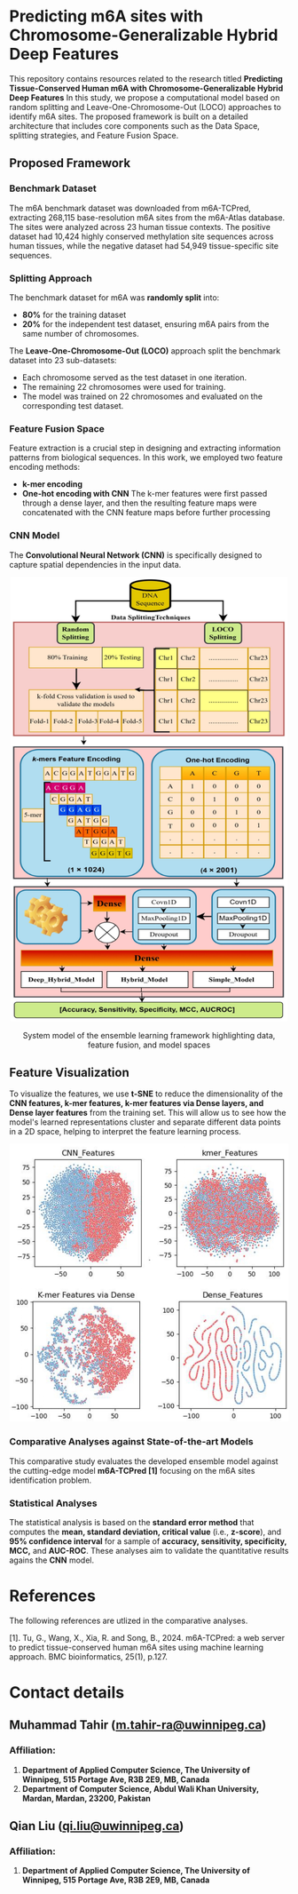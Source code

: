 # Predicting m6A sites with Chromosome-Generalizable Hybrid Deep Features
This repository contains resources related to the research titled **Predicting Tissue-Conserved Human m6A with Chromosome-Generalizable Hybrid Deep Features** In this study, we propose a computational model based on random splitting and Leave-One-Chromosome-Out (LOCO) approaches to identify m6A sites. The proposed framework is built on a detailed architecture that includes core components such as the Data Space, splitting strategies, and Feature Fusion Space.

## Proposed Framework
### Benchmark Dataset
The m6A benchmark dataset was downloaded from m6A-TCPred, extracting 268,115 base-resolution m6A sites from the m6A-Atlas database. The sites were analyzed across 23 human tissue contexts. The positive dataset had 10,424 highly conserved methylation site sequences across human tissues, while the negative dataset had 54,949 tissue-specific site sequences.

### Splitting Approach
The benchmark dataset for m6A was **randomly split** into:
 - **80%** for the training dataset
  - **20%** for the independent test dataset, ensuring m6A pairs from the same number of chromosomes.
  
  The **Leave-One-Chromosome-Out (LOCO)** approach split the benchmark dataset into 23 sub-datasets:
  - Each chromosome served as the test dataset in one iteration.
  - The remaining 22 chromosomes were used for training.  
- The model was trained on 22 chromosomes and evaluated on the corresponding test dataset.

### Feature Fusion Space
Feature extraction is a crucial step in designing and extracting information patterns from biological sequences. In this work, we employed two feature encoding methods:
-	**k-mer encoding**
- **One-hot encoding with CNN**
The k-mer features were first passed through a dense layer, and then the resulting feature maps were concatenated with the CNN feature maps before further processing

### CNN Model
The **Convolutional Neural Network (CNN)** is specifically designed to capture spatial dependencies in the input data.

<p align="center">
<img src="https://github.com/malikmtahir/LOCO-m6A/blob/main/Figures/Frame_work.jpg" width="500" height="800">

<p align="center">
System model of the ensemble learning framework highlighting data, feature fusion, and model spaces

## Feature Visualization
To visualize the features, we use **t-SNE** to reduce the dimensionality of the **CNN features, k-mer features, k-mer features via Dense layers, and Dense layer features** from the training set. This will allow us to see how the model's learned representations cluster and separate different data points in a 2D space, helping to interpret the feature learning process.

<p align="center">
<img src="https://github.com/malikmtahir/LOCO-m6A/blob/main/Figures/t-SEN.jpg" width="550" height="500">  <p align="right">


### Comparative Analyses against State-of-the-art Models
This comparative study evaluates the developed ensemble model against the cutting-edge model **m6A-TCPred [1]** focusing on the m6A sites identification problem.
  
### Statistical Analyses
The statistical analysis is based on the **standard error method** that computes the **mean, standard deviation, critical value** (i.e., **z-score**), and **95% confidence interval** for a sample of **accuracy, sensitivity, specificity, MCC,** and **AUC-ROC**. These analyses aim to validate the quantitative results agains the **CNN** model.

  
# References 
The following references are utlized in the comparative analyses.

[1]. Tu, G., Wang, X., Xia, R. and Song, B., 2024. m6A-TCPred: a web server to predict tissue-conserved human m6A sites using machine learning approach. BMC bioinformatics, 25(1), p.127.


# Contact details
## Muhammad Tahir (m.tahir-ra@uwinnipeg.ca)
### Affiliation:
1. **Department of Applied Computer Science, The University of Winnipeg, 515 Portage Ave, R3B 2E9, MB, Canada**
2. **Department of Computer Science, Abdul Wali Khan University, Mardan, Mardan, 23200, Pakistan**

## Qian Liu (qi.liu@uwinnipeg.ca)
### Affiliation:
1. **Department of Applied Computer Science, The University of Winnipeg, 515 Portage Ave, R3B 2E9, MB, Canada**
